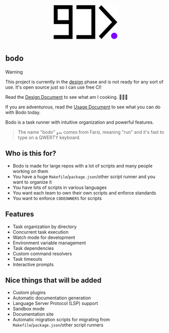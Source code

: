 <div align="center">
  <picture>
    <source media="(prefers-color-scheme: dark)" srcset="./docs/logo/logo-black-bg.svg">
    <source media="(prefers-color-scheme: light)" srcset="./docs/logo/logo-white-bg.svg">
    <img alt="bodo logo" src="./docs/logo/logo-white-bg.svg" width="200">
  </picture>
</div>

# `bodo`

> [!WARNING]
> This project is currently in the [design](./design.md) phase and is not ready for any sort of use. It's open source just so I can use free CI!

Read the [Design Document](./DESIGN.md) to see what am I cooking. 👨🏽‍🍳

If you are adventurous, read the [Usage Document](./USAGE.md) to see what you can do with Bodo today.



Bodo is a task runner with intuitive organization and powerful features.

> The name "bodo" بدو comes from Farsi, meaning "run" and it's fast to type on a QWERTY keyboard.

## Who is this for?

- Bodo is made for large repos with a lot of scripts and many people working on them
- You have a huge `Makefile`/`package.json`/other script runner and you want to organize it
- You have lots of scripts in various languages
- You want each team to own their own scripts and enforce standards
- You want to enforce `CODEOWNERS` for scripts

## Features

- Task organization by directory
- Concurrent task execution
- Watch mode for development
- Environment variable management
- Task dependencies
- Custom command resolvers
- Task timeouts
- Interactive prompts

## Nice things that will be added

- Custom plugins
- Automatic documentation generation
- Language Server Protocol (LSP) support
- Sandbox mode
- Documentation site
- Automatic migration scripts for migrating from `Makefile`/`package.json`/other script runners
